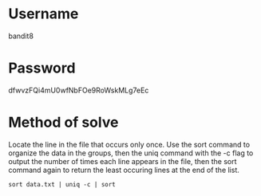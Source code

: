 # Username
bandit8
# Password
dfwvzFQi4mU0wfNbFOe9RoWskMLg7eEc
# Method of solve
Locate the line in the file that occurs only once. Use the sort command to organize the data in the groups, then the uniq command with the -c flag to output the number of times each line appears in the file, then the sort command again to return the least occuring lines at the end of the list.
```
sort data.txt | uniq -c | sort
```
